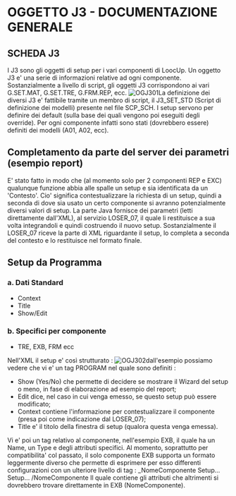 # OGGETTO J3 - DOCUMENTAZIONE GENERALE

## SCHEDA J3
I J3 sono gli oggetti di setup per i vari componenti di LoocUp. Un oggetto J3 e' una serie di informazioni relative ad ogni componente. Sostanzialmente a livello di script, gli oggetti J3 corrispondono ai vari G.SET.MAT, G.SET.TRE, G.FRM.REP, ecc.
![OGJ301](http://doc.smeup.com/immagini/MBDOC_OGG-OG_J3/OGJ301.png)La definizione dei diversi J3 e' fattibile tramite un membro di script, il J3_SET_STD (Script di definizione dei modelli) presente nel file SCP_SCH. I setup servono per definire dei default (sulla base dei quali vengono poi eseguiti degli override). Per ogni componente infatti sono stati (dovrebbero essere) definiti dei modelli (A01, A02, ecc).

## Completamento da parte del server dei parametri (esempio report)
E' stato fatto in modo che (al momento solo per 2 componenti REP e EXC) qualunque funzione abbia alle spalle un setup e sia identificata da un 'Contesto'. Cio' significa contestualizzare la richiesta di un setup, quindi a seconda di dove sia usato un certo componente si avranno potenzialmente diversi valori di setup. La parte Java fornisce dei parametri (letti direttamente dall'XML), al servizio LOSER_07, il quale li restituisce a sua volta integrandoli e quindi costruendo il nuovo setup. Sostanzialmente il LOSER_07 riceve la parte di XML riguardante il setup, lo completa a seconda del contesto e lo restituisce nel formato finale.

## Setup da Programma
### a. Dati Standard

- Context
- Title
- Show/Edit

### b. Specifici per componente

- TRE, EXB, FRM ecc

Nell'XML il setup e' così strutturato : 
![OGJ302](http://doc.smeup.com/immagini/MBDOC_OGG-OG_J3/OGJ302.png)dall'esempio possiamo vedere che vi e' un tag PROGRAM nel quale sono definiti : 

- Show (Yes/No) che permette di decidere se mostrare il Wizard del setup o meno, in fase di elaborazione ad esempio del report;
- Edit dice, nel caso in cui venga emesso, se questo setup può essere modificato;
- Context contiene l'informazione per contestualizzare il componente (presa poi come indicazione dal LOSER_07);
- Title e' il titolo della finestra di setup (qualora questa venga emessa).

Vi e' poi un tag relativo al componente, nell'esempio EXB, il quale ha un Name, un Type e degli attributi specifici. Al momento, soprattutto per compatibilita' col passato, il solo componente EXB supporta un formato leggermente diverso che permette di esprimere per esso differenti configurazioni con un ulteriore livello di tag : 
_NomeComponente
Setup...
Setup...
/NomeComponente 
Il quale contiene gli attributi che altrimenti si dovrebbero trovare direttamente in EXB (NomeComponente).

